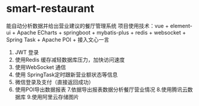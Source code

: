# smart-restaurant
能自动分析数据并给出营业建议的餐厅管理系统
项目使用技术：vue + element-ui + Apache ECharts + springboot + mybatis-plus + redis + websocket + Spring Task + Apache POI + 接入文心一言
1. JWT 登录
2. 使用Redis 缓存减轻数据库压力，加快访问速度
3. 使用WebSocket 通信
4. 使用 SpringTask定时跟新营业额状态等信息
5. 微信登录及支付（直接返回成功）
6. 使用POI导出数据报表
7.依据导出报表数据分析餐厅营业情况
8.使用腾讯云数据库
9.使用阿里云存储图片
